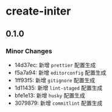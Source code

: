 # create-initer

## 0.1.0

### Minor Changes

- 14d37ec: 新增 `prettier` 配置生成
- f5a7a94: 新增 `editorconfig` 配置生成
- 1ff93f5: 新增 `gitignore` 配置生成
- 1d11435: 新增 `lint-staged` 配置生成
- bfe1e13: 新增 `husky` 配置生成
- 3079879: 新增 `commitlint` 配置生成
